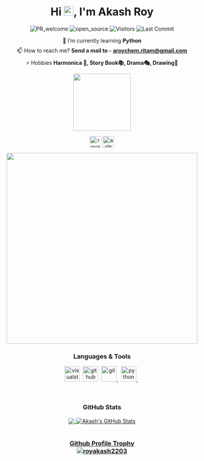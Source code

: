 <h1 align="center">Hi <img src="https://media.giphy.com/media/hvRJCLFzcasrR4ia7z/giphy.gif" width="25px">, I'm Akash Roy</h1>

<p align="center">
  <img alt="PR_welcome" src="https://img.shields.io/badge/PRs-welcome-brightgreen.svg?style=flat&logo=github" href="https://github.com/royakash2203">
  <img alt="open_source" src="https://badges.frapsoft.com/os/v2/open-source.svg?v=103" href="https://github.com/royakash2203">
  <img alt="Visitors" src="https://komarev.com/ghpvc/?username=aritraroy24&style=flat&labelColor=black&logo=github&label=PROFILE+VIEWS&color=29bf12"/>
  <img alt="Last Commit" src="https://img.shields.io/github/last-commit/royakash2203/royakash2203?logo=markdown&label=LAST+UPDATE&color=29bf12&style=flat">
</p>

<div align="center">
  
  🌱 I’m currently learning **Python** </br>
  <img align="center" src="https://www.linkpicture.com/q/gold_ring.png" height="8"> </br>
  📫 How to reach me? **Send a mail to -**  **aroychem.ritam@gmail.com** </br>
  <img align="center" src="https://www.linkpicture.com/q/gold_ring.png" height="8"> </br>
  ⚡ Hobbies **Harmonica :musical_score:, Story Book📚, Drama🎭, Drawing🎨** </br>
  
</div>

<div align="center">
<p align="center">
  <img src="https://www.linkpicture.com/q/connect_with_me.png" width="150">
</p>
<p align="center">

<a href="https://www.facebook.com/profile.php?id=100014194080688" target="_blank"><img align="center" src="https://www.linkpicture.com/q/facebook_29.png" alt="royakash2203" height="30" width="30" /></a>
<a href="https://www.instagram.com/royritam_chem/" target="_blank"><img align="center" src="https://www.freeiconspng.com/thumbs/black-icon/black-instagram-icon-21.png" alt="aritraroy24" height="30" width="30" /></a>
</p>

</div>
<p align="center">
  <img align="center" src="https://www.linkpicture.com/q/gold_line.png" width="500">
</p>
<h3 align="center">Languages & Tools</h3>
<p align="center">
  <a href="https://code.visualstudio.com/" target="_blank"><img src="https://www.linkpicture.com/q/vscode.png" alt="visualstudiocode" height="40" width="40" /></a>&nbsp;
  <a href="https://github.com/" target="_blank"><img src="https://www.linkpicture.com/q/github_9.png" alt="github" height="40" width="40" /></a>&nbsp;
  <a href="https://git-scm.com/" target="_blank"> <img src="https://www.linkpicture.com/q/git_1.png" alt="git" width="40" height="40"/> </a>&nbsp;
  <a href="https://www.python.org/" target="_blank"> <img src="https://www.linkpicture.com/q/python_1.png" alt="python" width="40" height="40"/> </a>&nbsp;
</p>
</br>
<div align="center">
  
  <h3 align="center">GitHub Stats</h3>
  <a href="https://github.com/royakash2203/royakash2203">
  <img align="center" src="https://github-readme-stats.vercel.app/api/top-langs/?username=royakash2203&hide=java,html&title_color=ffffff&text_color=c9cacc&icon_color=2bbc8a&bg_color=1d1f21" />
  </a>
  <a href="https://github.com/royakash2203/royakash2203">
  <img align="center" src="https://github-readme-stats.vercel.app/api?username=royakash2203&show_icons=true&line_height=27&count_private=true&title_color=ffffff&text_color=c9cacc&icon_color=2bbc8a&bg_color=1d1f21" alt="Akash's GitHub Stats" />
  
</div>
</br>
<div align="center"> 
  
  <h3 align="center">Github Profile Trophy</3></br>
  <img align="center" src="https://github-profile-trophy.vercel.app/?username=royakash2203&no-frame=true&theme=juicyfresh&row=1" alt="royakash2203" />
  
</div>
